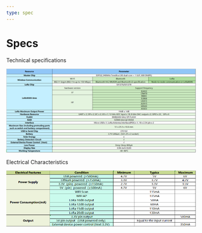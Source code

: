 ```yaml
---
type: spec
---
```


# Specs
Technical specifications

![tech](img/tech.png)

Electrical Characteristics

![elec](img/elec.png)
